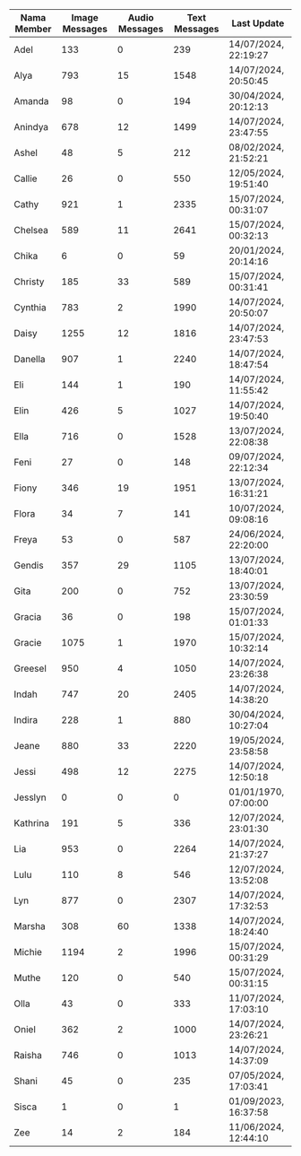 | Nama Member | Image Messages | Audio Messages | Text Messages | Last Update |
| ------ | -------------- | -------------- | ------------- | ------------ |
| Adel | 133 | 0 | 239 | 14/07/2024, 22:19:27 |
| Alya | 793 | 15 | 1548 | 14/07/2024, 20:50:45 |
| Amanda | 98 | 0 | 194 | 30/04/2024, 20:12:13 |
| Anindya | 678 | 12 | 1499 | 14/07/2024, 23:47:55 |
| Ashel | 48 | 5 | 212 | 08/02/2024, 21:52:21 |
| Callie | 26 | 0 | 550 | 12/05/2024, 19:51:40 |
| Cathy | 921 | 1 | 2335 | 15/07/2024, 00:31:07 |
| Chelsea | 589 | 11 | 2641 | 15/07/2024, 00:32:13 |
| Chika | 6 | 0 | 59 | 20/01/2024, 20:14:16 |
| Christy | 185 | 33 | 589 | 15/07/2024, 00:31:41 |
| Cynthia | 783 | 2 | 1990 | 14/07/2024, 20:50:07 |
| Daisy | 1255 | 12 | 1816 | 14/07/2024, 23:47:53 |
| Danella | 907 | 1 | 2240 | 14/07/2024, 18:47:54 |
| Eli | 144 | 1 | 190 | 14/07/2024, 11:55:42 |
| Elin | 426 | 5 | 1027 | 14/07/2024, 19:50:40 |
| Ella | 716 | 0 | 1528 | 13/07/2024, 22:08:38 |
| Feni | 27 | 0 | 148 | 09/07/2024, 22:12:34 |
| Fiony | 346 | 19 | 1951 | 13/07/2024, 16:31:21 |
| Flora | 34 | 7 | 141 | 10/07/2024, 09:08:16 |
| Freya | 53 | 0 | 587 | 24/06/2024, 22:20:00 |
| Gendis | 357 | 29 | 1105 | 13/07/2024, 18:40:01 |
| Gita | 200 | 0 | 752 | 13/07/2024, 23:30:59 |
| Gracia | 36 | 0 | 198 | 15/07/2024, 01:01:33 |
| Gracie | 1075 | 1 | 1970 | 15/07/2024, 10:32:14 |
| Greesel | 950 | 4 | 1050 | 14/07/2024, 23:26:38 |
| Indah | 747 | 20 | 2405 | 14/07/2024, 14:38:20 |
| Indira | 228 | 1 | 880 | 30/04/2024, 10:27:04 |
| Jeane | 880 | 33 | 2220 | 19/05/2024, 23:58:58 |
| Jessi | 498 | 12 | 2275 | 14/07/2024, 12:50:18 |
| Jesslyn | 0 | 0 | 0 | 01/01/1970, 07:00:00 |
| Kathrina | 191 | 5 | 336 | 12/07/2024, 23:01:30 |
| Lia | 953 | 0 | 2264 | 14/07/2024, 21:37:27 |
| Lulu | 110 | 8 | 546 | 12/07/2024, 13:52:08 |
| Lyn | 877 | 0 | 2307 | 14/07/2024, 17:32:53 |
| Marsha | 308 | 60 | 1338 | 14/07/2024, 18:24:40 |
| Michie | 1194 | 2 | 1996 | 15/07/2024, 00:31:29 |
| Muthe | 120 | 0 | 540 | 15/07/2024, 00:31:15 |
| Olla | 43 | 0 | 333 | 11/07/2024, 17:03:10 |
| Oniel | 362 | 2 | 1000 | 14/07/2024, 23:26:21 |
| Raisha | 746 | 0 | 1013 | 14/07/2024, 14:37:09 |
| Shani | 45 | 0 | 235 | 07/05/2024, 17:03:41 |
| Sisca | 1 | 0 | 1 | 01/09/2023, 16:37:58 |
| Zee | 14 | 2 | 184 | 11/06/2024, 12:44:10 |
